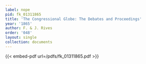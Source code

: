 ```yaml
---
label: nope
pid: fk_01311865
title: 'The Congressional Globe: The Debates and Proceedings'
year: '1865'
author: F. & J. Rives
order: '048'
layout: single
collection: documents
---
```



{{< embed-pdf url=/pdfs/fk_01311865.pdf >}}